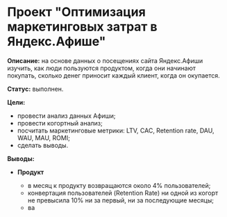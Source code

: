 # Проект "Оптимизация маркетинговых затрат в Яндекс.Афише"

**Описание:** на основе данных о посещениях сайта Яндекс.Афиши изучить, как люди пользуются продуктом, когда они начинают покупать, сколько денег приносит каждый клиент, когда он окупается.

**Статус:** выполнен.

**Цели:**
  - провести анализ данных Афиши;
  - провести когортный анализ;
  - посчитать маркетинговые метрики: LTV, CAC, Retention rate, DAU, WAU, MAU, ROMI;
  - сделать выводы.
  
**Выводы:**

  - **Продукт**
  
    - в месяц к продукту возвращаются около 4% пользователей;
    - конвертация пользователей (Retention Rate) ни одной из когорт не превысила 10% ни за первый, ни за последующие месяцы;
    - ва
